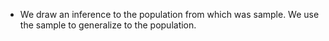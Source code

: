 - We draw an inference to the population from which was sample. We use the sample to generalize to the population.